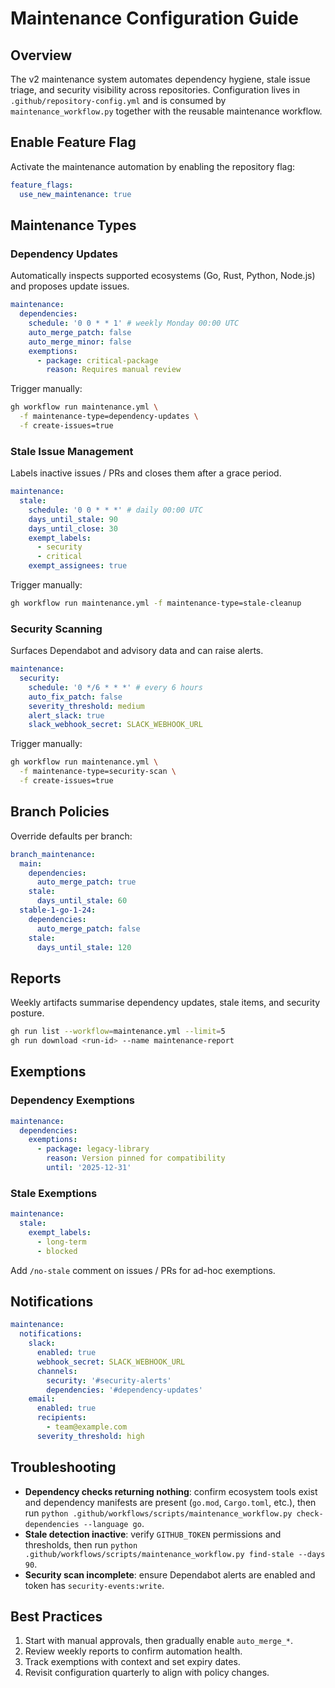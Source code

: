 <!-- file: docs/refactors/workflows/v2/maintenance-config.md -->
<!-- version: 1.0.0 -->
<!-- guid: e5f6a7b8-c9d0-1e2f-3a4b-5c6d7e8f9a0b -->

# Maintenance Configuration Guide

## Overview

The v2 maintenance system automates dependency hygiene, stale issue triage, and security visibility
across repositories. Configuration lives in `.github/repository-config.yml` and is consumed by
`maintenance_workflow.py` together with the reusable maintenance workflow.

## Enable Feature Flag

Activate the maintenance automation by enabling the repository flag:

```yaml
feature_flags:
  use_new_maintenance: true
```

## Maintenance Types

### Dependency Updates

Automatically inspects supported ecosystems (Go, Rust, Python, Node.js) and proposes update issues.

```yaml
maintenance:
  dependencies:
    schedule: '0 0 * * 1' # weekly Monday 00:00 UTC
    auto_merge_patch: false
    auto_merge_minor: false
    exemptions:
      - package: critical-package
        reason: Requires manual review
```

Trigger manually:

```bash
gh workflow run maintenance.yml \
  -f maintenance-type=dependency-updates \
  -f create-issues=true
```

### Stale Issue Management

Labels inactive issues / PRs and closes them after a grace period.

```yaml
maintenance:
  stale:
    schedule: '0 0 * * *' # daily 00:00 UTC
    days_until_stale: 90
    days_until_close: 30
    exempt_labels:
      - security
      - critical
    exempt_assignees: true
```

Trigger manually:

```bash
gh workflow run maintenance.yml -f maintenance-type=stale-cleanup
```

### Security Scanning

Surfaces Dependabot and advisory data and can raise alerts.

```yaml
maintenance:
  security:
    schedule: '0 */6 * * *' # every 6 hours
    auto_fix_patch: false
    severity_threshold: medium
    alert_slack: true
    slack_webhook_secret: SLACK_WEBHOOK_URL
```

Trigger manually:

```bash
gh workflow run maintenance.yml \
  -f maintenance-type=security-scan \
  -f create-issues=true
```

## Branch Policies

Override defaults per branch:

```yaml
branch_maintenance:
  main:
    dependencies:
      auto_merge_patch: true
    stale:
      days_until_stale: 60
  stable-1-go-1-24:
    dependencies:
      auto_merge_patch: false
    stale:
      days_until_stale: 120
```

## Reports

Weekly artifacts summarise dependency updates, stale items, and security posture.

```bash
gh run list --workflow=maintenance.yml --limit=5
gh run download <run-id> --name maintenance-report
```

## Exemptions

### Dependency Exemptions

```yaml
maintenance:
  dependencies:
    exemptions:
      - package: legacy-library
        reason: Version pinned for compatibility
        until: '2025-12-31'
```

### Stale Exemptions

```yaml
maintenance:
  stale:
    exempt_labels:
      - long-term
      - blocked
```

Add `/no-stale` comment on issues / PRs for ad-hoc exemptions.

## Notifications

```yaml
maintenance:
  notifications:
    slack:
      enabled: true
      webhook_secret: SLACK_WEBHOOK_URL
      channels:
        security: '#security-alerts'
        dependencies: '#dependency-updates'
    email:
      enabled: true
      recipients:
        - team@example.com
      severity_threshold: high
```

## Troubleshooting

- **Dependency checks returning nothing**: confirm ecosystem tools exist and dependency manifests
  are present (`go.mod`, `Cargo.toml`, etc.), then run
  `python .github/workflows/scripts/maintenance_workflow.py check-dependencies --language go`.
- **Stale detection inactive**: verify `GITHUB_TOKEN` permissions and thresholds, then run
  `python .github/workflows/scripts/maintenance_workflow.py find-stale --days 90`.
- **Security scan incomplete**: ensure Dependabot alerts are enabled and token has
  `security-events:write`.

## Best Practices

1. Start with manual approvals, then gradually enable `auto_merge_*`.
2. Review weekly reports to confirm automation health.
3. Track exemptions with context and set expiry dates.
4. Revisit configuration quarterly to align with policy changes.
